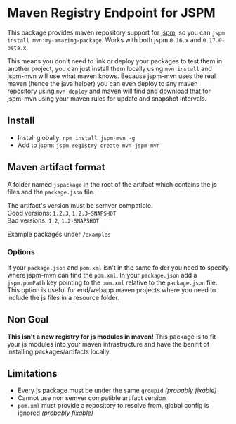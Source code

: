 # Maven Registry Endpoint for JSPM

This package provides maven repository support for [jspm](http://jspm.io/), so you can `jspm install mvn:my-amazing-package`. Works with both jspm `0.16.x` and `0.17.0-beta.x`.

This means you don't need to link or deploy your packages to test them in another project, you can just install them locally using `mvn install` and jspm-mvn will use what maven knows. Because jspm-mvn uses the real maven (hence the java helper) you can even deploy to any maven repository using `mvn deploy` and maven will find and download that for jspm-mvn using your maven rules for update and snapshot intervals.

## Install

- Install globally: `npm install jspm-mvn -g`
- Add to jspm: `jspm registry create mvn jspm-mvn`

## Maven artifact format

A folder named `jspackage` in the root of the artifact which contains the js files and the `package.json` file.

The artifact's version must be semver compatible.<br>
Good versions: `1.2.3`, `1.2.3-SNAPSHOT`<br>
Bad versions: `1.2`, `1.2-SNAPSHOT`

Example packages under `/examples`

### Options

If your `package.json` and `pom.xml` isn't in the same folder you need to specify where jspm-mvn can find the `pom.xml`. In your `package.json` add a `jspm.pomPath` key pointing to the `pom.xml` relative to the `package.json` file. This option is useful for end/webapp maven projects where you need to include the js files in a resource folder.

## Non Goal

**This isn't a new registry for js modules in maven!** This package is to fit your js modules into your maven infrastructure and have the benifit of installing packages/artifacts locally.

## Limitations

- Every js package must be under the same `groupId` *(probably fixable)*
- Cannot use non semver compatible artifact version
- `pom.xml` must provide a repository to resolve from, global config is ignored *(probably fixable)*
